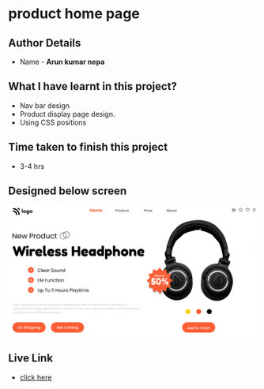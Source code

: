 # product home page

## Author Details
- Name  -  __Arun kumar nepa__

## What I have learnt in this project?

- Nav bar design
- Product display page design.
- Using CSS positions

## Time taken to finish this project
- 3-4 hrs

## Designed below screen
![home page](./thumbnail.png)

## Live Link
- [click here](https://arunpagedesign7.netlify.app)

